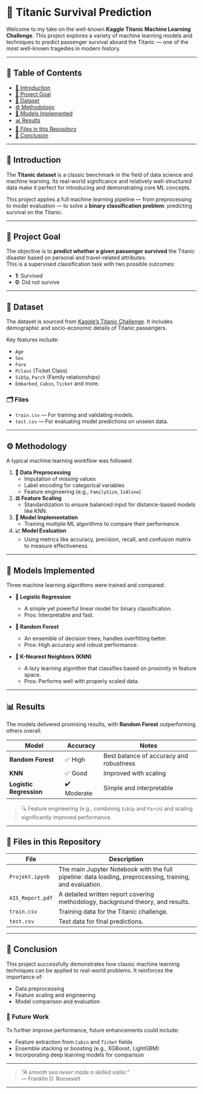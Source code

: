 # 🚢 Titanic Survival Prediction

Welcome to my take on the well-known **Kaggle Titanic Machine Learning Challenge**. This project explores a variety of machine learning models and techniques to predict passenger survival aboard the Titanic — one of the most well-known tragedies in modern history.

---

## 🧭 Table of Contents
- [📌 Introduction](#-introduction)
- [🎯 Project Goal](#-project-goal)
- [🧾 Dataset](#-dataset)
- [⚙️ Methodology](#-methodology)
- [🤖 Models Implemented](#-models-implemented)
- [📊 Results](#-results)
- [📁 Files in this Repository](#-files-in-this-repository)
- [📝 Conclusion](#-conclusion)

---

## 📌 Introduction

The **Titanic dataset** is a classic benchmark in the field of data science and machine learning. Its real-world significance and relatively well-structured data make it perfect for introducing and demonstrating core ML concepts.

This project applies a full machine learning pipeline — from preprocessing to model evaluation — to solve a **binary classification problem**: predicting survival on the Titanic.

---

## 🎯 Project Goal

The objective is to **predict whether a given passenger survived** the Titanic disaster based on personal and travel-related attributes.  
This is a supervised classification task with two possible outcomes:
- **1**: Survived
- **0**: Did not survive

---

## 🧾 Dataset

The dataset is sourced from [Kaggle’s Titanic Challenge](https://www.kaggle.com/competitions/titanic). It includes demographic and socio-economic details of Titanic passengers.

Key features include:
- `Age`
- `Sex`
- `Fare`
- `Pclass` (Ticket Class)
- `SibSp`, `Parch` (Family relationships)
- `Embarked`, `Cabin`, `Ticket` and more.

### 🗂 Files
- `train.csv` — For training and validating models.
- `test.csv` — For evaluating model predictions on unseen data.

---

## ⚙️ Methodology

A typical machine learning workflow was followed:

1. **🧹 Data Preprocessing**
   - Imputation of missing values
   - Label encoding for categorical variables
   - Feature engineering (e.g., `FamilySize`, `IsAlone`)
2. **⚖️ Feature Scaling**
   - Standardization to ensure balanced input for distance-based models like KNN.
3. **🧠 Model Implementation**
   - Training multiple ML algorithms to compare their performance.
4. **📈 Model Evaluation**
   - Using metrics like accuracy, precision, recall, and confusion matrix to measure effectiveness.

---

## 🤖 Models Implemented

Three machine learning algorithms were trained and compared:

- **🔹 Logistic Regression**
  - A simple yet powerful linear model for binary classification.
  - Pros: Interpretable and fast.
  
- **🌲 Random Forest**
  - An ensemble of decision trees; handles overfitting better.
  - Pros: High accuracy and robust performance.

- **👥 K-Nearest Neighbors (KNN)**
  - A lazy learning algorithm that classifies based on proximity in feature space.
  - Pros: Performs well with properly scaled data.

---

## 📊 Results

The models delivered promising results, with **Random Forest** outperforming others overall.

| Model               | Accuracy | Notes                          |
|--------------------|----------|--------------------------------|
| **Random Forest**   | ✅ High   | Best balance of accuracy and robustness |
| **KNN**             | ✅ Good   | Improved with scaling          |
| **Logistic Regression** | ✔️ Moderate | Simple and interpretable       |

> 🔍 Feature engineering (e.g., combining `SibSp` and `Parch`) and scaling significantly improved performance.

---

## 📁 Files in this Repository

| File | Description |
|------|-------------|
| `Projekt.ipynb` | The main Jupyter Notebook with the full pipeline: data loading, preprocessing, training, and evaluation. |
| `AIS_Report.pdf` | A detailed written report covering methodology, background theory, and results. |
| `train.csv` | Training data for the Titanic challenge. |
| `test.csv` | Test data for final predictions. |

---

## 📝 Conclusion

This project successfully demonstrates how classic machine learning techniques can be applied to real-world problems. It reinforces the importance of:
- Data preprocessing
- Feature scaling and engineering
- Model comparison and evaluation

### 🚀 Future Work
To further improve performance, future enhancements could include:
- Feature extraction from `Cabin` and `Ticket` fields
- Ensemble stacking or boosting (e.g., XGBoost, LightGBM)
- Incorporating deep learning models for comparison

---

> *"A smooth sea never made a skilled sailor."*  
> ― Franklin D. Roosevelt

---
